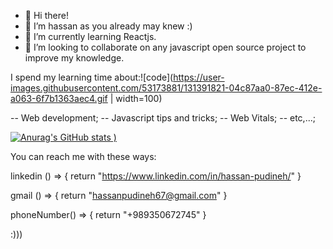 - 👋 Hi there!
- 👀 I’m hassan as you already may knew :)
- 🌱 I’m currently learning Reactjs.
- 💞️ I’m looking to collaborate on any javascript open source project to improve my knowledge.

I spend my learning time about:![code](https://user-images.githubusercontent.com/53173881/131391821-04c87aa0-87ec-412e-a063-6f7b1363aec4.gif | width=100)

-- Web development;
-- Javascript tips and tricks;
-- Web Vitals;
-- etc,...;

[![Anurag's GitHub stats](https://github-readme-stats.vercel.app/api?username=hassanpudineh67&show_icons=true&theme=radical)
)](https://github.com/anuraghazra/github-readme-stats)

You can reach me with these ways:

linkedin () => {
    return "https://www.linkedin.com/in/hassan-pudineh/"
}

gmail () => {
    return "hassanpudineh67@gmail.com"
}

phoneNumber() => {
    return "+989350672745"
}

:)))



